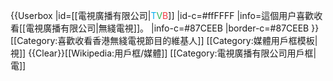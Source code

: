 {{Userbox
  |id=<!-- 合理使用文件：TVB_logo.png -->[[電視廣播有限公司|<span style="color:#00AEEF;">T</span><span style="color:#31B55A;">V</span><span style="color:#EE3A42;">B</span>]]
  |id-c=#ffFFFF
  |info=這個用户喜歡收看[[電視廣播有限公司|無綫電視]]。
  |info-c=#87CEEB
  |border-c=#87CEEB
}}<includeonly>[[Category:喜歡收看香港無綫電視節目的維基人]]</includeonly><noinclude>
[[Category:媒體用戶框模板|視]]
</noinclude><noinclude>{{Clear}}[[Wikipedia:用戶框/媒體]]
[[Category:電視廣播有限公司用戶框|電]]</noinclude>